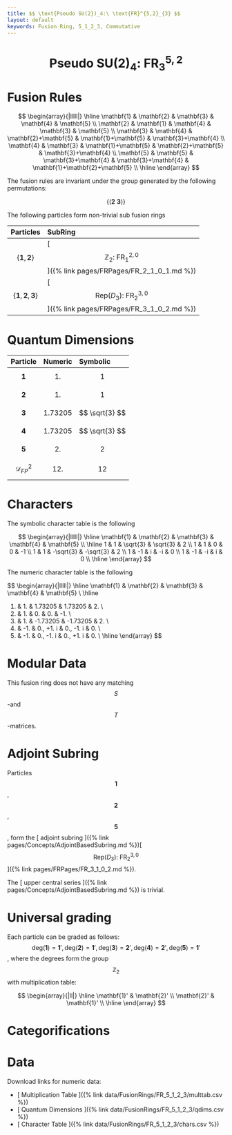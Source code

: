 ```yaml
---
title: $$ \text{Pseudo SU(2})_4:\ \text{FR}^{5,2}_{3} $$
layout: default
keywords: Fusion Ring, 5_1_2_3, Commutative
---
```

# $$ \text{Pseudo SU(2})_4:\ \text{FR}^{5,2}_{3} $$


# Fusion Rules

$$
\begin{array}{|lllll|}
\hline
 \mathbf{1} & \mathbf{2} & \mathbf{3} & \mathbf{4} & \mathbf{5} \\
 \mathbf{2} & \mathbf{1} & \mathbf{4} & \mathbf{3} & \mathbf{5} \\
 \mathbf{3} & \mathbf{4} & \mathbf{2}+\mathbf{5} & \mathbf{1}+\mathbf{5} & \mathbf{3}+\mathbf{4} \\
 \mathbf{4} & \mathbf{3} & \mathbf{1}+\mathbf{5} & \mathbf{2}+\mathbf{5} & \mathbf{3}+\mathbf{4} \\
 \mathbf{5} & \mathbf{5} & \mathbf{3}+\mathbf{4} & \mathbf{3}+\mathbf{4} & \mathbf{1}+\mathbf{2}+\mathbf{5} \\
\hline
\end{array}
$$


The fusion rules are invariant under the group generated by the following permutations:

$$ \left\{(\mathbf{2} \ \mathbf{3})\right\} $$


The following particles form non-trivial sub fusion rings

| Particles | SubRing |
| :------ | :------ |
| $$ \{\mathbf{1},\mathbf{2}\} $$ | [ $$ \mathbb{Z}_2:\ \text{FR}^{2,0}_{1} $$ ]({% link pages/FRPages/FR_2_1_0_1.md %}) |
| $$ \{\mathbf{1},\mathbf{2},\mathbf{3}\} $$ | [ $$ \left.\text{Rep(}D_3\right):\ \text{FR}^{3,0}_{2} $$ ]({% link pages/FRPages/FR_3_1_0_2.md %}) |


# Quantum Dimensions

| Particle | Numeric | Symbolic |
| :------ | :------ | :------ |
| $$ \mathbf{1} $$ | $$ 1. $$ | $$ 1 $$ |
| $$ \mathbf{2} $$ | $$ 1. $$ | $$ 1 $$ |
| $$ \mathbf{3} $$ | $$ 1.73205 $$ | $$ \sqrt{3} $$ |
| $$ \mathbf{4} $$ | $$ 1.73205 $$ | $$ \sqrt{3} $$ |
| $$ \mathbf{5} $$ | $$ 2. $$ | $$ 2 $$ |
| $$ \mathcal{D}_{FP}^2 $$ | $$ 12. $$ | $$ 12 $$ |

# Characters

The symbolic character table is the following

$$
\begin{array}{|lllll|}
\hline
 \mathbf{1} & \mathbf{2} & \mathbf{3} & \mathbf{4} & \mathbf{5} \\
\hline
 1 & 1 & \sqrt{3} & \sqrt{3} & 2 \\
 1 & 1 & 0 & 0 & -1 \\
 1 & 1 & -\sqrt{3} & -\sqrt{3} & 2 \\
 1 & -1 & i & -i & 0 \\
 1 & -1 & -i & i & 0 \\
\hline
\end{array}
$$

The numeric character table is the following

$$
\begin{array}{|lllll|}
\hline
 \mathbf{1} & \mathbf{2} & \mathbf{3} & \mathbf{4} & \mathbf{5} \\
\hline
 1. & 1. & 1.73205 & 1.73205 & 2. \\
 1. & 1. & 0. & 0. & -1. \\
 1. & 1. & -1.73205 & -1.73205 & 2. \\
 1. & -1. & 0.\, +1. i & 0.\, -1. i & 0. \\
 1. & -1. & 0.\, -1. i & 0.\, +1. i & 0. \\
\hline
\end{array}
$$

# Modular Data

This fusion ring does not have any matching $$ S $$-and $$ T $$-matrices.

# Adjoint Subring

Particles $$ \mathbf{1} $$, $$ \mathbf{2} $$, $$ \mathbf{5} $$, form the [ adjoint subring ]({% link pages/Concepts/AdjointBasedSubring.md %})[ $$ \left.\text{Rep(}D_3\right):\ \text{FR}^{3,0}_{2} $$ ]({% link pages/FRPages/FR_3_1_0_2.md %}).

The [ upper central series ]({% link pages/Concepts/AdjointBasedSubring.md %}) is trivial.

# Universal grading

Each particle can be graded as follows: $$ \text{deg}(\mathbf{1}) = \mathbf{1}', \text{deg}(\mathbf{2}) = \mathbf{1}', \text{deg}(\mathbf{3}) = \mathbf{2}', \text{deg}(\mathbf{4}) = \mathbf{2}', \text{deg}(\mathbf{5}) = \mathbf{1}' $$, where the degrees form the group $$ \mathbb{Z}_2 $$ with multiplication table:

$$
\begin{array}{|ll|}
\hline
 \mathbf{1}' & \mathbf{2}' \\
 \mathbf{2}' & \mathbf{1}' \\
\hline
\end{array}
$$

# Categorifications



# Data

Download links for numeric data:

* [ Multiplication Table ]({% link data/FusionRings/FR_5_1_2_3/multtab.csv %})
* [ Quantum Dimensions ]({% link data/FusionRings/FR_5_1_2_3/qdims.csv %})
* [ Character Table ]({% link data/FusionRings/FR_5_1_2_3/chars.csv %})